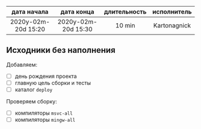 
| дата начала         |   дата конца        | длительность  | исполнитель  |
|:-------------------:|:-------------------:|:-------------:|:------------:|
| 2020y-02m-20d 15:20 | 2020y-02m-20d 15:30 | 10 min        | Kartonagnick |

Исходники без наполнения  
---

Добавляем:  
  - [ ] день рождения проекта  
  - [ ] главную цель сборки и тесты  
  - [ ] каталог `deploy`  

Проверяем сборку:  
  - [ ] компиляторы `msvc-all`  
  - [ ] компиляторы `mingw-all`  
